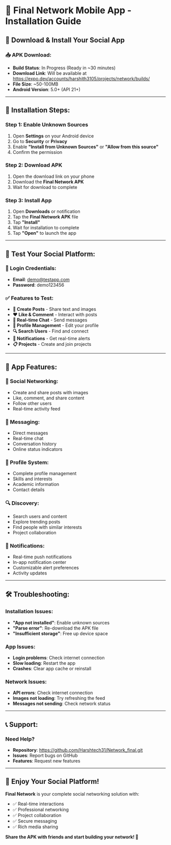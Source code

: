 # 📱 Final Network Mobile App - Installation Guide

## 🚀 **Download & Install Your Social App**

### **📥 APK Download:**
- **Build Status**: In Progress (Ready in ~30 minutes)
- **Download Link**: Will be available at https://expo.dev/accounts/harshith3105/projects/network/builds/
- **File Size**: ~50-100MB
- **Android Version**: 5.0+ (API 21+)

---

## 📱 **Installation Steps:**

### **Step 1: Enable Unknown Sources**
1. Open **Settings** on your Android device
2. Go to **Security** or **Privacy**
3. Enable **"Install from Unknown Sources"** or **"Allow from this source"**
4. Confirm the permission

### **Step 2: Download APK**
1. Open the download link on your phone
2. Download the **Final Network APK**
3. Wait for download to complete

### **Step 3: Install App**
1. Open **Downloads** or notification
2. Tap the **Final Network APK** file
3. Tap **"Install"**
4. Wait for installation to complete
5. Tap **"Open"** to launch the app

---

## 🧪 **Test Your Social Platform:**

### **🔐 Login Credentials:**
- **Email**: demo@testapp.com
- **Password**: demo123456

### **✅ Features to Test:**
- **📝 Create Posts** - Share text and images
- **❤️ Like & Comment** - Interact with posts
- **💬 Real-time Chat** - Send messages
- **👤 Profile Management** - Edit your profile
- **🔍 Search Users** - Find and connect
- **🔔 Notifications** - Get real-time alerts
- **📋 Projects** - Create and join projects

---

## 🌟 **App Features:**

### **📱 Social Networking:**
- Create and share posts with images
- Like, comment, and share content
- Follow other users
- Real-time activity feed

### **💬 Messaging:**
- Direct messages
- Real-time chat
- Conversation history
- Online status indicators

### **👤 Profile System:**
- Complete profile management
- Skills and interests
- Academic information
- Contact details

### **🔍 Discovery:**
- Search users and content
- Explore trending posts
- Find people with similar interests
- Project collaboration

### **🔔 Notifications:**
- Real-time push notifications
- In-app notification center
- Customizable alert preferences
- Activity updates

---

## 🛠️ **Troubleshooting:**

### **Installation Issues:**
- **"App not installed"**: Enable unknown sources
- **"Parse error"**: Re-download the APK file
- **"Insufficient storage"**: Free up device space

### **App Issues:**
- **Login problems**: Check internet connection
- **Slow loading**: Restart the app
- **Crashes**: Clear app cache or reinstall

### **Network Issues:**
- **API errors**: Check internet connection
- **Images not loading**: Try refreshing the feed
- **Messages not sending**: Check network status

---

## 📞 **Support:**

### **Need Help?**
- **Repository**: https://github.com/Harshtech31/Network_final.git
- **Issues**: Report bugs on GitHub
- **Features**: Request new features

---

## 🎉 **Enjoy Your Social Platform!**

**Final Network** is your complete social networking solution with:
- ✅ Real-time interactions
- ✅ Professional networking
- ✅ Project collaboration
- ✅ Secure messaging
- ✅ Rich media sharing

**Share the APK with friends and start building your network! 🌟**
